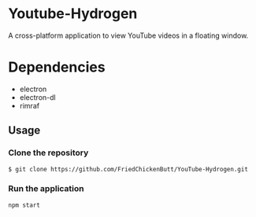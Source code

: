 # Youtube-Hydrogen
A cross-platform application to view YouTube videos in a floating window.

# Dependencies
* electron
* electron-dl
* rimraf

## Usage
### Clone the repository
```
$ git clone https://github.com/FriedChickenButt/YouTube-Hydrogen.git
```
### Run the application
```
npm start
```
